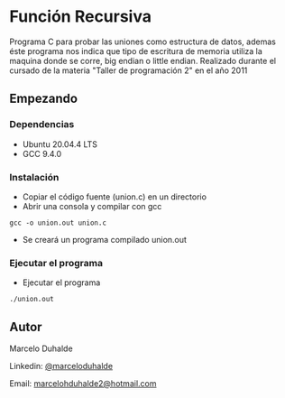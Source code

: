 # Función Recursiva

Programa C para probar las uniones como estructura de datos, ademas éste programa nos indica que tipo de escritura de memoria utiliza la maquina donde se corre, big endian o little endian. 
Realizado durante el cursado de la materia "Taller de programación 2" en el año 2011

## Empezando

### Dependencias

* Ubuntu 20.04.4 LTS
* GCC 9.4.0

### Instalación

* Copiar el código fuente (union.c) en un directorio
* Abrir una consola y compilar con gcc
```
gcc -o union.out union.c
```
* Se creará un programa compilado union.out

### Ejecutar el programa

* Ejecutar el programa
```
./union.out
```
## Autor
Marcelo Duhalde

Linkedin: [@marceloduhalde](https://www.linkedin.com/in/marceloduhalde)

Email: [marcelohduhalde2@hotmail.com](mailto:marcelohduhalde2@hotmail.com)
